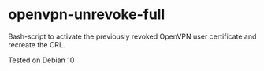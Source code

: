 # openvpn-unrevoke-full

Bash-script to activate the previously revoked OpenVPN user certificate and recreate the CRL.

Tested on Debian 10
